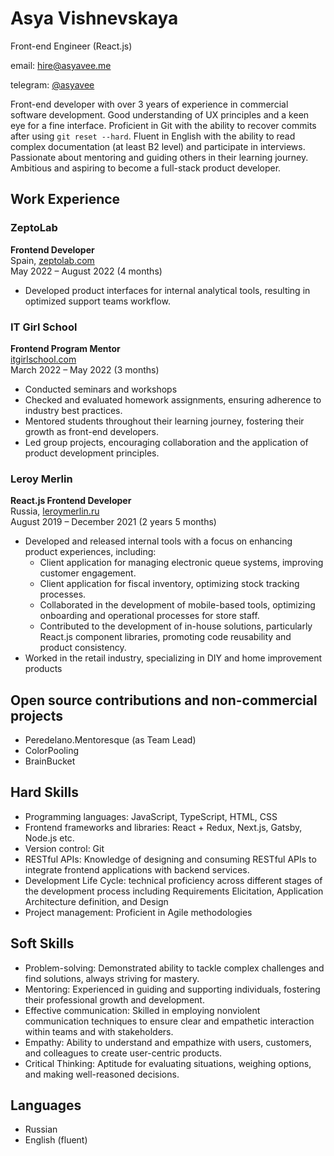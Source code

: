 # Asya Vishnevskaya
Front-end Engineer (React.js)

email:  hire@asyavee.me
        
telegram: [@asyavee](http://t.me/asyavee])

Front-end developer with over 3 years of experience in commercial software development. Good understanding of UX principles and a keen eye for a fine interface. Proficient in Git with the ability to recover commits after using `git reset --hard`.
Fluent in English with the ability to read complex documentation (at least B2 level) and participate in interviews.
Passionate about mentoring and guiding others in their learning journey. Ambitious and aspiring to become a full-stack product developer.

## Work Experience

### ZeptoLab
**Frontend Developer**  
Spain, [zeptolab.com](http://zeptolab.com)  
May 2022 – August 2022 (4 months)

- Developed product interfaces for internal analytical tools, resulting in optimized support teams workflow.

### IT Girl School
**Frontend Program Mentor**  
[itgirlschool.com](http://itgirlschool.com)  
March 2022 – May 2022 (3 months)

- Conducted seminars and workshops
- Checked and evaluated homework assignments, ensuring adherence to industry best practices.
- Mentored students throughout their learning journey, fostering their growth as front-end developers.
- Led group projects, encouraging collaboration and the application of product development principles.

### Leroy Merlin
**React.js Frontend Developer**  
Russia, [leroymerlin.ru](http://leroymerlin.ru)  
August 2019 – December 2021 (2 years 5 months)

- Developed and released internal tools with a focus on enhancing product experiences, including:
  - Client application for managing electronic queue systems, improving customer engagement.
  - Client application for fiscal inventory, optimizing stock tracking processes.
  - Collaborated in the development of mobile-based tools, optimizing onboarding and operational processes for store staff.
  - Contributed to the development of in-house solutions, particularly React.js component libraries, promoting code reusability and product consistency.
- Worked in the retail industry, specializing in DIY and home improvement products

## Open source contributions and non-commercial projects
- Peredelano.Mentoresque (as Team Lead)
- ColorPooling
- BrainBucket

## Hard Skills

- Programming languages: JavaScript, TypeScript, HTML, CSS
- Frontend frameworks and libraries: React + Redux, Next.js, Gatsby, Node.js etc.
- Version control: Git
- RESTful APIs: Knowledge of designing and consuming RESTful APIs to integrate frontend applications with backend services.
- Development Life Cycle: technical proficiency across different stages of the development process including Requirements Elicitation, Application Architecture definition, and Design
- Project management: Proficient in Agile methodologies

## Soft Skills

- Problem-solving: Demonstrated ability to tackle complex challenges and find solutions, always striving for mastery.
- Mentoring: Experienced in guiding and supporting individuals, fostering their professional growth and development.
- Effective communication: Skilled in employing nonviolent communication techniques to ensure clear and empathetic interaction within teams and with stakeholders.
- Empathy: Ability to understand and empathize with users, customers, and colleagues to create user-centric products.
- Critical Thinking: Aptitude for evaluating situations, weighing options, and making well-reasoned decisions.


## Languages

- Russian
- English (fluent)

